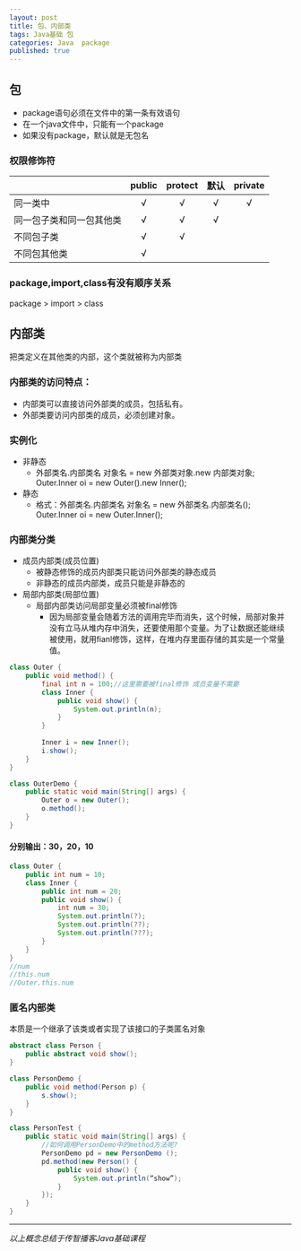 ```yaml
---  
layout: post  
title: 包、内部类  
tags: Java基础 包  
categories: Java  package  
published: true  
---  
```


## 包

* package语句必须在文件中的第一条有效语句
* 在一个java文件中，只能有一个package
* 如果没有package，默认就是无包名

### 权限修饰符

|                          | public     | protect     | 默认     | private     |
| -----------------------  | :--------: | :---------: | :------: | :---------: |
| 同一类中                 | √          | √           | √        | √           |
| 同一包子类和同一包其他类 | √          | √           | √        |             |
| 不同包子类               | √          | √           |          |             |
| 不同包其他类             | √          |             |          |             |

### package,import,class有没有顺序关系

package > import > class

## 内部类

把类定义在其他类的内部，这个类就被称为内部类

### 内部类的访问特点：

* 内部类可以直接访问外部类的成员，包括私有。
* 外部类要访问内部类的成员，必须创建对象。

### 实例化

* 非静态
	- 外部类名.内部类名 对象名 = new 外部类对象.new 内部类对象;  
	  Outer.Inner oi = new Outer().new Inner();
* 静态
	- 格式：外部类名.内部类名 对象名 = new 外部类名.内部类名();  
	  Outer.Inner oi = new Outer.Inner();

### 内部类分类

* 成员内部类(成员位置)
    - 被静态修饰的成员内部类只能访问外部类的静态成员
    - 非静态的成员内部类，成员只能是非静态的
* 局部内部类(局部位置)
    - 局部内部类访问局部变量必须被final修饰
        + 因为局部变量会随着方法的调用完毕而消失，这个时候，局部对象并没有立马从堆内存中消失，还要使用那个变量。为了让数据还能继续被使用，就用fianl修饰，这样，在堆内存里面存储的其实是一个常量值。


```java
class Outer {
    public void method() {
        final int n = 100;//这里需要被final修饰 成员变量不需要
        class Inner {
            public void show() {
                System.out.println(n);
            }
        }
        
        Inner i = new Inner();
        i.show();
    }
}

class OuterDemo {
    public static void main(String[] args) {
        Outer o = new Outer();
        o.method();
    } 
}
```

#### 分别输出：30，20，10

```java
class Outer {
    public int num = 10;
    class Inner {
        public int num = 20;
        public void show() {
            int num = 30;
            System.out.println(?);
            System.out.println(??);
            System.out.println(???);
        }
    }
}
//num
//this.num
//Outer.this.num
```
### 匿名内部类

本质是一个继承了该类或者实现了该接口的子类匿名对象

```java
abstract class Person {
    public abstract void show();
}

class PersonDemo {
    public void method(Person p) {
        s.show();
    }
}

class PersonTest {
    public static void main(String[] args) {
        //如何调用PersonDemo中的method方法呢?
        PersonDemo pd = new PersonDemo ();
        pd.method(new Person() {
            public void show() {
                System.out.println(“show”);
            }
        });
    }
}
```


----------

*以上概念总结于传智播客Java基础课程*